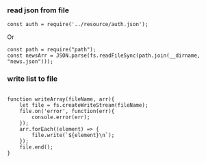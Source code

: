 ### read json from file

```
const auth = require('../resource/auth.json');
```

Or 

```
const path = require("path");
const newsArr = JSON.parse(fs.readFileSync(path.join(__dirname, "news.json")));
```

### write list to file

```

function writeArray(fileName, arr){
    let file = fs.createWriteStream(fileName);
    file.on('error', function(err){
        console.error(err);
    });
    arr.forEach((element) => {
        file.write(`${element}\n`);
    });
    file.end();
}
```